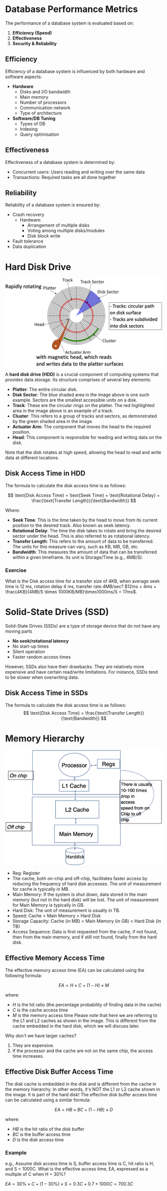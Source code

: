 # Database Performance Metrics
The performance of a database system is evaluated based on:
1. **Efficiency (Speed)**
2. **Effectiveness**
3. **Security & Reliability**

## Efficiency
Efficiency of a database system is influenced by both hardware and software aspects:
- **Hardware**
  - Disks and I/O bandwidth
  - Main memory
  - Number of processors
  - Communication network
  - Type of architecture
- **Software/DB Tuning**
  - Types of DB
  - Indexing
  - Query optimisation
## Effectiveness
Effectiveness of a database system is determined by:
- Concurrent users: Users reading and writing over the same data
- Transactions: Required tasks are all done together
## Reliability
Reliability of a database system is ensured by:
- Crash recovery
  - Hardware:
    - Arrangement of multiple disks
    - Voting among multiple disks/modules
    - Disk block write
- Fault tolerance
- Data duplication

# Hard Disk Drive
![Physical Architecture](./physicalArchitecture.png)

A **hard disk drive (HDD)** is a crucial component of computing systems that provides data storage. Its structure comprises of several key elements:

- **Platter**: The entire circular disk.
- **Disk Sector**: The blue shaded area in the image above is one such example. Sectors are the smallest accessible units on a disk.
- **Track**: These are the circular rings on the platter. The red highlighted area in the image above is an example of a track.
- **Cluster**: This refers to a group of tracks and sectors, as demonstrated by the green shaded area in the image.
- **Actuator Arm**: The component that moves the head to the required position.
- **Head**: This component is responsible for reading and writing data on the disk.

Note that the disk rotates at high speed, allowing the head to read and write data at different locations.

## Disk Access Time in HDD
The formula to calculate the disk access time is as follows:

$$
\text{Disk Access Time} = \text{Seek Time} + \text{Rotational Delay} + \frac{\text{Transfer Length}}{\text{Bandwidth}}
$$

Where:
- **Seek Time**: This is the time taken by the head to move from its current position to the desired track. Also known as seek latency.
- **Rotational Delay**: The time the disk takes to rotate and bring the desired sector under the head. This is also referred to as rotational latency.
- **Transfer Length**: This refers to the amount of data to be transferred. The units for this measure can vary, such as KB, MB, GB, etc.
- **Bandwidth**: This measures the amount of data that can be transferred within a given timeframe. Its unit is Storage/Time (e.g., 4MB/S).

### Exercise
What is the Disk access time for a transfer size of 4KB, when average seek time is 12 ms, rotation delay 4 ms, transfer rate 4MB/sec?
$12ms + 4ms + \frac{4KB}{4MB/S \times 1000KB/MB}\times1000ms/S = 17ms$.

# Solid-State Drives (SSD)
Solid-State Drives (SSDs) are a type of storage device that do not have any moving parts
- **No seek/rotational latency**
- No start-up times
- Silent operation
- Faster random access times

However, SSDs also have their drawbacks. They are relatively more expensive and have certain read/write limitations. For instance, SSDs tend to be slower when overwriting data.

## Disk Access Time in SSDs
The formula to calculate the disk access time is as follows:
$$
\text{Disk Access Time} = \frac{\text{Transfer Length}}{\text{Bandwidth}}
$$

# Memory Hierarchy
![Memory Hierarchy](./Mem-hierarchy.png)
- Reg: Register
- The cache, both on-chip and off-chip, facilitates faster access by reducing the frequency of hard disk accesses. The unit of measurement for cache is typically in MB. 
- Main Memory: If the system is shut down, data stored in the main memory (but not in the hard disk) will be lost. The unit of measurement for Main Memory is typically in GB.
- Hard Disk: The unit of measurement is usually in TB.
- Speed: Cache > Main Memory > Hard Disk
- Storage Capacity: Cache (in MB) < Main Memory (in GB) < Hard Disk (in TB)
- Access Sequence: Data is first requested from the cache, if not found, then from the main memory, and if still not found, finally from the hard disk.

## Effective Memory Access Time
The effective memory access time (EA) can be calculated using the following formula:

$$
EA = H \times C + (1 - H) \times M
$$

where:
- $H$ is the hit ratio (the percentage probability of finding data in the cache)
- $C$ is the cache access time
- $M$ is the memory access time
Please note that here we are referring to the L1 and L2 caches as shown in the image. This is different from the cache embedded in the hard disk, which we will discuss later.

Why don't we have larger caches? 
1. They are expensive.
2. If the processor and the cache are not on the same chip, the access time increases.

## Effective Disk Buffer Access Time
The disk cache is embedded in the disk and is different from the cache in the memory hierarchy. In other words, it's NOT the L1 or L2 cache shown in the image. It is part of the hard disk!
The effective disk buffer access time can be calculated using a similar formula:

$$
EA = HB \times BC + (1 - HB) \times D
$$

where:
- $HB$ is the hit ratio of the disk buffer
- $BC$ is the buffer access time
- $D$ is the disk access time

### Example
e.g., Assume disk access time is S, buffer access time is C, hit ratio is H, and S = 1000C. What is the effective access time, EA, expressed as a multiple of C when H = 30%?

$EA = 30\% \times C + (1 - 30\%) \times S = 0.3C + 0.7 \times 1000C = 700.3C$

